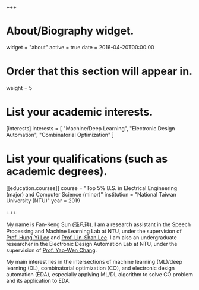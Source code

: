 +++
# About/Biography widget.
widget = "about"
active = true
date = 2016-04-20T00:00:00

# Order that this section will appear in.
weight = 5

# List your academic interests.
[interests]
  interests = [
    "Machine/Deep Learning",
    "Electronic Design Automation",
    "Combinatorial Optimization"
  ]

# List your qualifications (such as academic degrees).

[[education.courses]]
  course = "Top 5% B.S. in Electrical Engineering (major) and Computer Science (minor)"
  institution = "National Taiwan University (NTU)"
  year = 2019
 
+++

My name is Fan-Keng Sun (孫凡耕).
I am a research assistant in the Speech Processing and Machine Learning Lab at NTU, under the supervision of [Prof. Hung-Yi Lee](http://speech.ee.ntu.edu.tw/~tlkagk/index.html) and [Prof. Lin-Shan Lee](http://speech.ee.ntu.edu.tw/previous_version/lslNew.htm).
I am also an undergraduate researcher in the Electronic Design Automation Lab at NTU, under the supervision of [Prof. Yao-Wen Chang](http://cc.ee.ntu.edu.tw/~ywchang/).

My main interest lies in the intersections of machine learning (ML)/deep learning (DL), combinatorial optimization (CO), and electronic design automation (EDA), especially applying ML/DL algorithm to solve CO problem and its application to EDA.
